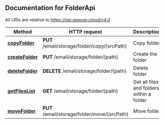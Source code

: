 

## Documentation for FolderApi

All URIs are relative to *https://api.aspose.cloud/v4.0*

Method | HTTP request | Description
------ | ------------ | -----------
 [**copyFolder**](FolderApi.md#copyFolder) | **PUT** /email/storage/folder/copy/{srcPath} | Copy folder
 [**createFolder**](FolderApi.md#createFolder) | **PUT** /email/storage/folder/{path} | Create the folder
 [**deleteFolder**](FolderApi.md#deleteFolder) | **DELETE** /email/storage/folder/{path} | Delete folder
 [**getFilesList**](FolderApi.md#getFilesList) | **GET** /email/storage/folder/{path} | Get all files and folders within a folder
 [**moveFolder**](FolderApi.md#moveFolder) | **PUT** /email/storage/folder/move/{srcPath} | Move folder


    
